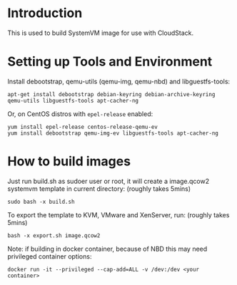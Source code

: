 # Introduction

This is used to build SystemVM image for use with CloudStack.

# Setting up Tools and Environment

Install debootstrap, qemu-utils (qemu-img, qemu-nbd) and libguestfs-tools:

    apt-get install debootstrap debian-keyring debian-archive-keyring qemu-utils libguestfs-tools apt-cacher-ng

Or, on CentOS distros with `epel-release` enabled:

    yum install epel-release centos-release-qemu-ev
    yum install debootstrap qemu-img-ev libguestfs-tools apt-cacher-ng

# How to build images

Just run build.sh as sudoer user or root, it will create a image.qcow2 systemvm
template in current directory: (roughly takes 5mins)

    sudo bash -x build.sh

To export the template to KVM, VMware and XenServer, run: (roughly takes 5mins)

    bash -x export.sh image.qcow2

Note: if building in docker container, because of NBD this may need privileged
container options:

    docker run -it --privileged --cap-add=ALL -v /dev:/dev <your container>
